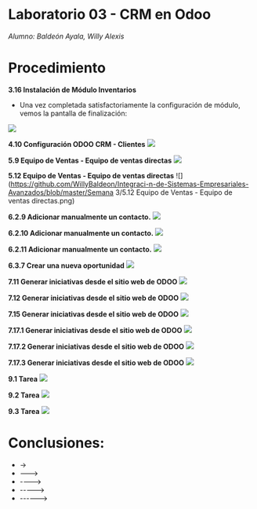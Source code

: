 # Laboratorio 03 - CRM en Odoo
*Alumno: Baldeón Ayala, Willy Alexis*

# Procedimiento

**3.16 Instalación de Módulo Inventarios**

   * Una vez completada satisfactoriamente la configuración de módulo, vemos la pantalla de finalización:
   
   ![](https://github.com/WillyBaldeon/Integraci-n-de-Sistemas-Empresariales-Avanzados/blob/master/Semana%203/3.16%20Configuraci%C3%B3n%20ODOO%20CRM%20-%20Planificador%20de%20ventas.png)
   
**4.10 Configuración ODOO CRM - Clientes**
    ![](https://github.com/WillyBaldeon/Integraci-n-de-Sistemas-Empresariales-Avanzados/blob/master/Semana%203/4.10%20Configuraci%C3%B3n%20ODOO%20CRM%20-%20Clientes.png)

**5.9 Equipo de Ventas - Equipo de ventas directas**
    ![](https://github.com/WillyBaldeon/Integraci-n-de-Sistemas-Empresariales-Avanzados/blob/master/Semana%203/5.9%20Equipo%20de%20Ventas%20-%20Equipo%20de%20ventas%20directas.png)

**5.12 Equipo de Ventas - Equipo de ventas directas**
    ![](https://github.com/WillyBaldeon/Integraci-n-de-Sistemas-Empresariales-Avanzados/blob/master/Semana 3/5.12 Equipo de Ventas - Equipo de ventas directas.png)

**6.2.9 Adicionar manualmente un contacto.**
    ![](https://github.com/WillyBaldeon/Integraci-n-de-Sistemas-Empresariales-Avanzados/blob/master/Semana%203/6.2.9%20Adicionar%20manualmente%20un%20contacto..png)

**6.2.10 Adicionar manualmente un contacto.**
    ![](https://github.com/WillyBaldeon/Integraci-n-de-Sistemas-Empresariales-Avanzados/blob/master/Semana%203/6.2.10%20Adicionar%20manualmente%20un%20contacto..png)

**6.2.11 Adicionar manualmente un contacto.**
    ![](https://github.com/WillyBaldeon/Integraci-n-de-Sistemas-Empresariales-Avanzados/blob/master/Semana%203/6.2.11%20Adicionar%20manualmente%20un%20contacto..png)

**6.3.7 Crear una nueva oportunidad**
    ![](https://github.com/WillyBaldeon/Integraci-n-de-Sistemas-Empresariales-Avanzados/blob/master/Semana%203/6.3.7%20Crear%20una%20nueva%20oportunidad.png)

**7.11 Generar iniciativas desde el sitio web de ODOO**
    ![](https://github.com/WillyBaldeon/Integraci-n-de-Sistemas-Empresariales-Avanzados/blob/master/Semana%203/7.11%20Generar%20iniciativas%20desde%20el%20sitio%20web%20de%20ODOO.png)

**7.12 Generar iniciativas desde el sitio web de ODOO**
    ![](https://github.com/WillyBaldeon/Integraci-n-de-Sistemas-Empresariales-Avanzados/blob/master/Semana%203/7.12%20Generar%20iniciativas%20desde%20el%20sitio%20web%20de%20ODOO.png)

**7.15 Generar iniciativas desde el sitio web de ODOO**
    ![](https://github.com/WillyBaldeon/Integraci-n-de-Sistemas-Empresariales-Avanzados/blob/master/Semana%203/7.15%20Generar%20iniciativas%20desde%20el%20sitio%20web%20de%20ODOO.png)

**7.17.1 Generar iniciativas desde el sitio web de ODOO**
    ![](https://github.com/WillyBaldeon/Integraci-n-de-Sistemas-Empresariales-Avanzados/blob/master/Semana%203/7.17.1%20Generar%20iniciativas%20desde%20el%20sitio%20web%20de%20ODOO.png)

**7.17.2 Generar iniciativas desde el sitio web de ODOO**
    ![](https://github.com/WillyBaldeon/Integraci-n-de-Sistemas-Empresariales-Avanzados/blob/master/Semana%203/7.17.2%20Generar%20iniciativas%20desde%20el%20sitio%20web%20de%20ODOO.png)

**7.17.3 Generar iniciativas desde el sitio web de ODOO**
    ![](https://github.com/WillyBaldeon/Integraci-n-de-Sistemas-Empresariales-Avanzados/blob/master/Semana%203/7.17.3%20Generar%20iniciativas%20desde%20el%20sitio%20web%20de%20ODOO.png)

**9.1 Tarea**
    ![](https://github.com/WillyBaldeon/Integraci-n-de-Sistemas-Empresariales-Avanzados/blob/master/Semana%203/9.1%20Tarea.png)

**9.2 Tarea**
    ![](https://github.com/WillyBaldeon/Integraci-n-de-Sistemas-Empresariales-Avanzados/blob/master/Semana%203/9.2%20Tarea.png)

**9.3 Tarea**
    ![](https://github.com/WillyBaldeon/Integraci-n-de-Sistemas-Empresariales-Avanzados/blob/master/Semana%203/9.3%20Tarea.png)

# Conclusiones:
* ->
* --->
* ---->
* ----->
* ------>